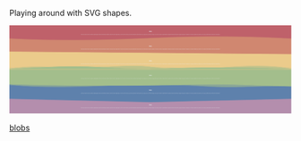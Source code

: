 Playing around with SVG shapes.

<p align="center">
  <img src="screenshot.png" />
</p>

[blobs](https://davidherszenhaut.github.io/blobs/)
